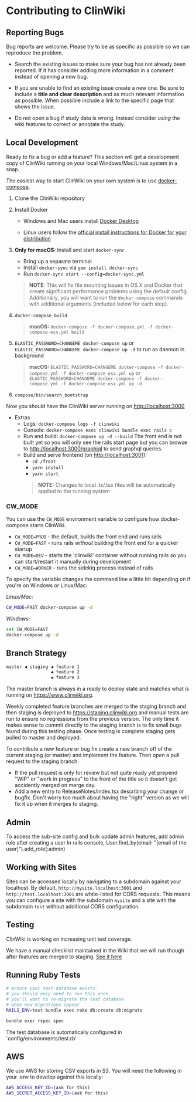 # Contributing to ClinWiki

## Reporting Bugs

Bug reports are welcome. Please try to be as specific as possible so we can reproduce the problem.

- Search the existing issues to make sure your bug has not already been reported. If it has consider adding more information in a comment instead of opening a new bug.

- If you are unable to find an existing issue create a new one. Be sure to include a **title and clear description** and as much relevant information as possible. When possible include a link to the specific page that shows the issue.

- Do not open a bug if study data is wrong. Instead consider _using_ the wiki features to correct or annotate the study.

## Local Development

Ready to fix a bug or add a feature? This section will get a development copy of ClinWiki running on your local Windows/Mac/Linux system in a snap.

The easiest way to start ClinWiki on your own system is to use [docker-compose](https://docs.docker.com/compose/).

1. Clone the ClinWiki repository

1. Install Docker

    - Windows and Mac users install [Docker Desktop](https://www.docker.com/products/docker-desktop)

    - Linux users follow the [official install instructions for Docker for your distribution](https://docs.docker.com/install/#supported-platforms)

1. **Only for macOS:** Install and start `docker-sync`
    - Bring up a separate terminal
    - Install `docker-sync` via `gem install docker-sync`
    - Run `docker-sync start --config=docker-sync.yml`
  
    > **NOTE**: This will fix file mounting issues in OS X and Docker that create significant performance problems using the default config. Additionally, you will want to run the `docker-compose` commands with additional arguments (included below for each step).

1. `docker-compose build`
    > **macOS:** `docker-compose -f docker-compose.yml -f docker-compose-osx.yml build`

1. `ELASTIC_PASSWORD=CHANGEME docker-compose up` or `ELASTIC_PASSWORD=CHANGEME docker-compose up -d` to run as daemon in background
    > **macOS:** `ELASTIC_PASSWORD=CHANGEME docker-compose -f docker-compose.yml -f docker-compose-osx.yml up` or `ELASTIC_PASSWORD=CHANGEME docker-compose -f docker-compose.yml -f docker-compose-osx.yml up -d`

1. `compose/bin/search_bootstrap`

Now you should have the ClinWiki server running on <http://localhost:3000>

- Extras
  - Logs: `docker-compose logs -f clinwiki`
  - Console: `docker-compose exec clinwiki bundle exec rails c`
  - Run and build: `docker-compose up -d --build`
    The front end is not built yet so you will only see the rails start page but you can browse to <http://localhost:3000/graphiql> to send graphql queries.
  - Build and serve frontend (on <http://localhost:3001>):
    - `cd /front`
    - `yarn install`
    - `yarn start`
    > **NOTE:** Changes to local .ts/.tsx files will be automatically applied to the running system

### CW_MODE

You can use the `CW_MODE` environment variable to configure how docker-compose starts ClinWiki.

- `CW_MODE=PROD` - the default, builds the front end and runs rails
- `CW_MODE=FAST` - runs rails *without* building the front end for a quicker startup
- `CW_MODE=DEV` - starts the 'clinwiki' container without running rails so you can start/restart it manually during development
- `CW_MODE=WORKER` - runs the sidekiq process instead of rails

To specify the variable changes the command line a little bit depending on if you're on Windows or Linux/Mac:

_Linux/Mac:_

```bash
CW_MODE=FAST docker-compose up -d
```

_Windows:_

```bash
set CW_MODE=FAST
docker-compose up -d
```

## Branch Strategy

```bash
master ◀ staging ◀ feature 1
                 ◀ feature 2
                 ◀ feature 3
```

The master branch is always in a ready to deploy state and matches what is running on <https://www.clinwiki.org>.

Weekly completed feature branches are merged to the staging branch and then staging is deployed to <https://staging.clinwiki.org> and manual tests are run to ensure no regressions from the previous version. The only time it makes sense to commit directly to the staging branch is to fix small bugs found during this testing phase. Once testing is complete staging gets pulled to master and deployed.

To contribute a new feature or bug fix create a new branch off of the current staging (or master) and implement the feature. Then open a pull request to the staging branch.

- If the pull request is only for review but not quite ready yet prepend "WIP" or "work in progress" to the front of the title so it doesn't get accidently merged on merge day.
- Add a new entry to ReleaseNotes/index.tsx describing your change or bugfix. Don't worry too much about having the "right" version as we will fix it up when it merges to staging.

## Admin

To access the sub-site config and bulk update admin features, add admin role after creating a user
In rails console, User.find_by(email: "[email of the user]").add_role(:admin)

## Working with Sites

Sites can be accessed locally by navigating to a subdomain against your localhost.
By default, `http://mysite.localhost:3001` and `http://test.localhost:3001` are
white-listed for CORS requests. This means you can configure a site with the subdomain
`mysite` and a site with the subdomain `test` without additional CORS configuration.

## Testing

ClinWiki is working on increasing unit test coverage.

We have a manual checklist maintained in the Wiki that
we will run though after features are merged to staging.
[See it here](https://github.com/clinwiki-org/clinwiki/wiki/Testing-Guide)

## Running Ruby Tests

```bash
# ensure your test database exists.
# you should only need to run this once.
# you'll want to re-migrate the test database
# when new migrations appear
RAILS_ENV=test bundle exec rake db:create db:migrate

bundle exec rspec spec
```

The test database is automatically configured
in `config/environments/test.rb'

## AWS

We use AWS for storing CSV exports in S3.
You will need the following in your .env to develop against this locally:

```bash
AWS_ACCESS_KEY_ID=(ask for this)
AWS_SECRET_ACCESS_KEY_ID=(ask for this)
```
